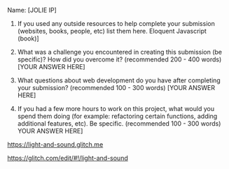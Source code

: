 Name: [JOLIE IP]

1. If you used any outside resources to help complete your submission (websites, books, people, etc) list them here. Eloquent Javascript (book)]

2. What was a challenge you encountered in creating this submission (be specific)? How did you overcome it? (recommended 200 - 400 words) [YOUR ANSWER HERE]

3. What questions about web development do you have after completing your submission? (recommended 100 - 300 words) [YOUR ANSWER HERE]

4. If you had a few more hours to work on this project, what would you spend them doing (for example: refactoring certain functions, adding additional features, etc). Be specific. (recommended 100 - 300 words) YOUR ANSWER HERE]

https://light-and-sound.glitch.me  

https://glitch.com/edit/#!/light-and-sound 
